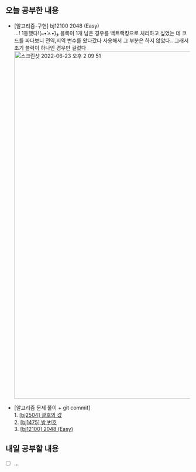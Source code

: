 ## 오늘 공부한 내용
- [알고리즘-구현] bj12100 2048 (Easy)<br>...! 1등했다!(๑•̀ㅅ•́)و 블록이 1개 남은 경우를 백트랙킹으로 처리하고 싶었는 데 코드를 짜다보니 전역,지역 변수를 왔다갔다 사용해서 그 부분은 하지 않았다.. 그래서 초기 블럭이 하나인 경우만 걸렀다 <br><img width="948" alt="스크린샷 2022-06-23 오후 2 09 51" src="https://user-images.githubusercontent.com/26339069/175219519-f1ba1b2b-68e3-4c24-a41a-3ea12ccbc7a9.png">

- [알고리즘 문제 풀이 + git commit] <br>1. [[bj2504] 괄호의 값](https://github.com/UsainTurtle/UsainTurtleAlgo2/blob/main/20220620/bj2504_%EA%B4%84%ED%98%B8%EC%9D%98%EA%B0%92_%EA%B6%8C%EC%9C%A0%EB%82%98.md)<br>2. [[bj1475] 방 번호](https://github.com/UsainTurtle/UsainTurtleAlgo2/blob/main/20220620/bj1475_%EB%B0%A9%EB%B2%88%ED%98%B8_%EA%B6%8C%EC%9C%A0%EB%82%98.md)<br>3. [[bj12100] 2048 (Easy)](https://github.com/UsainTurtle/UsainTurtleAlgo2/blob/main/20220620/bj12100_2048(Easy)_%EA%B6%8C%EC%9C%A0%EB%82%98.md)


## 내일 공부할 내용
- [ ] ... 
